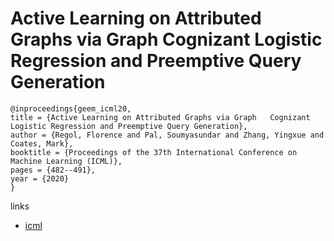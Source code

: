 # Active Learning on Attributed Graphs via Graph   Cognizant Logistic Regression and Preemptive Query Generation

```
@inproceedings{geem_icml20,
title = {Active Learning on Attributed Graphs via Graph   Cognizant Logistic Regression and Preemptive Query Generation},
author = {Regol, Florence and Pal, Soumyasundar and Zhang, Yingxue and Coates, Mark},
booktitle = {Proceedings of the 37th International Conference on Machine Learning (ICML)},
pages = {482--491},
year = {2020}
}
```

links
- [icml](https://proceedings.icml.cc/book/3285.pdf)

